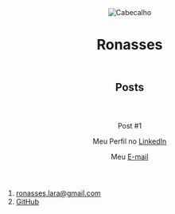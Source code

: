 <!DOCTYPE hmtl>
<html>
    <Head>
        <meta charset="=utf-8">
        <title>Ronasses</title>
        <link rel="stylesheet" href="style.css">
    </Head>
    <body>
        <header>
            <img src="goku.jpg" alt="Cabecalho">
        </img>
            <h1 id="title">Ronasses</h1>
        </header>
        <section>
            <header>
                <h2 class="subtitle">Posts</h2>
            </header>
                        <article>
                <header
                <h3 class="post_title">Post #1</h3>
            <p>Meu Perfil no <a href="https://www.linkedin.com/in/ronasses/" target="_blank">LinkedIn</a></p>
            <p>Meu <a href="mailto: ronasses.lara@gmail.com">E-mail</a></p>
            </article>
        </section>
        <footer>
            <ol>
                <li>
                    <a href="mailto:ronasses.lara@gmail.com">ronasses.lara@gmail.com</a>
                </li>
                <li>
                    <a href="https://github.com/RonnyDL" target="_blank">GitHub</a>
                </li>
            </ol>
        </footer>
    </body>
</html>
